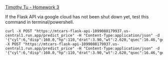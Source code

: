 [Timothy Tu - Homework 3](https://github.com/myosotismenot/Mtcars-Flask-Api)

If the Flask API via google cloud has not been shut down yet, test this command in terminal/powershell.

```
curl -X POST "https://mtcars-flask-api-1099088179937.us-central1.run.app/predict_price" -H "Content-Type:application/json" -d '{"cyl":6,"disp":160.0,"hp":110,"drat":3.90,"wt":2.620,"qsec":16.46,"gear":4,"carb":4}'curl -X POST "https://mtcars-flask-api-1099088179937.us-central1.run.app/predict_price" -H "Content-Type:application/json" -d '{"cyl":6,"disp":160.0,"hp":110,"drat":3.90,"wt":2.620,"qsec":16.46,"gear":4,"carb":4}'
```
